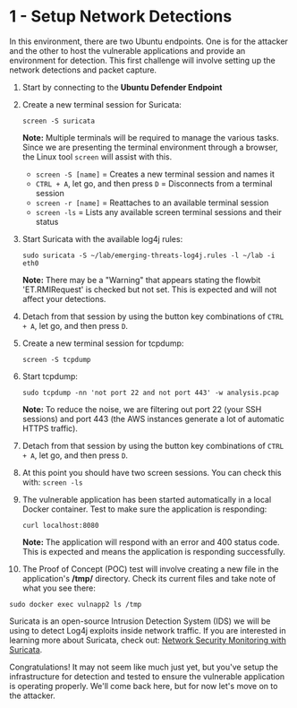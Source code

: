# 1 - Setup Network Detections

In this environment, there are two Ubuntu endpoints. One is for the attacker and the other to host the vulnerable applications and provide an environment for detection. This first challenge will involve setting up the network detections and packet capture.

1.  Start by connecting to the **Ubuntu Defender Endpoint**

2.  Create a new terminal session for Suricata:

    `screen -S suricata`
    
    **Note:** Multiple terminals will be required to manage the various tasks. Since we are presenting the terminal environment through a browser, the Linux tool `screen` will assist with this.
    -   `screen -S [name]` = Creates a new terminal session and names it
    -   `CTRL + A`, let go, and then press `D` = Disconnects from a terminal session
    -   `screen -r [name]` = Reattaches to an available terminal session
    -   `screen -ls` = Lists any available screen terminal sessions and their status

3.  Start Suricata with the available log4j rules:
    
    `sudo suricata -S ~/lab/emerging-threats-log4j.rules -l ~/lab -i eth0`
    
    **Note:** There may be a "Warning" that appears stating the flowbit 'ET.RMIRequest' is checked but not set. This is expected and will not affect your detections. 
    
4.  Detach from that session by using the button key combinations of `CTRL + A`, let go, and then press `D`.
    
5.  Create a new terminal session for tcpdump:
    
    `screen -S tcpdump`
    
6.  Start tcpdump:
    
    `sudo tcpdump -nn 'not port 22 and not port 443' -w analysis.pcap`
    
    **Note:** To reduce the noise, we are filtering out port 22 (your SSH sessions) and port 443 (the AWS instances generate a lot of automatic HTTPS traffic). 
    
7.  Detach from that session by using the button key combinations of `CTRL + A`, let go, and then press `D`.
    
8.  At this point you should have two screen sessions. You can check this with:
 `screen -ls`
   
9.  The vulnerable application has been started automatically in a local Docker container. Test to make sure the application is responding:
    
    `curl localhost:8080`
    
    **Note:** The application will respond with an error and 400 status code. This is expected and means the application is responding successfully.

10.  The Proof of Concept (POC) test will involve creating a new file in the application's **/tmp/** directory. Check its current files and take note of what you see there:

`sudo docker exec vulnapp2 ls /tmp` 

Suricata is an open-source Intrusion Detection System (IDS) we will be using to detect Log4j exploits inside network traffic. If you are interested in learning more about Suricata, check out: [Network Security Monitoring with Suricata](https://app.pluralsight.com/library/courses/network-security-monitoring-suricata/table-of-contents).

Congratulations! It may not seem like much just yet, but you've setup the infrastructure for detection and tested to ensure the vulnerable application is operating properly. We'll come back here, but for now let's move on to the attacker.